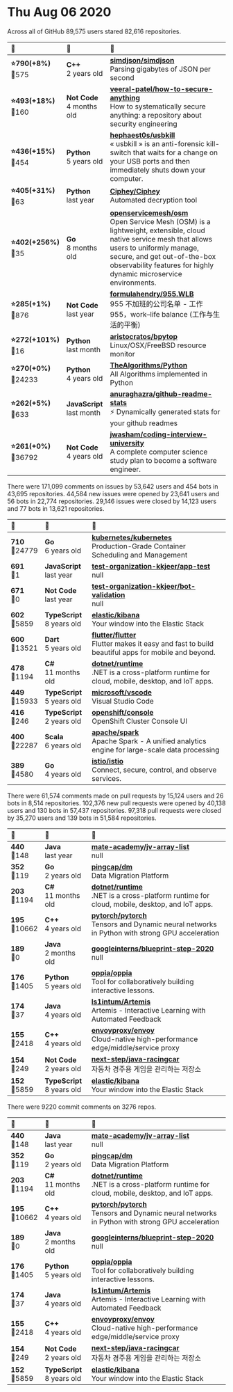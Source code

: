 # Thu Aug 06 2020

Across all of GitHub 89,575 users stared 
82,616 repositories. 

| :page_with_curl: | :calendar: | :page_with_curl: |
| :--- | :--- | :--- |
| **:star:790(+8%)**<br>:twisted_rightwards_arrows:575 | **C++**<br>2 years old | **[simdjson/simdjson](https://github.com/simdjson/simdjson)**<br>Parsing gigabytes of JSON per second  |
| **:star:493(+18%)**<br>:twisted_rightwards_arrows:160 | **Not Code**<br>4 months old | **[veeral-patel/how-to-secure-anything](https://github.com/veeral-patel/how-to-secure-anything)**<br>How to systematically secure anything: a repository about security engineering |
| **:star:436(+15%)**<br>:twisted_rightwards_arrows:454 | **Python**<br>5 years old | **[hephaest0s/usbkill](https://github.com/hephaest0s/usbkill)**<br>« usbkill » is an anti-forensic kill-switch that waits for a change on your USB ports and then immediately shuts down your computer. |
| **:star:405(+31%)**<br>:twisted_rightwards_arrows:63 | **Python**<br>last year | **[Ciphey/Ciphey](https://github.com/Ciphey/Ciphey)**<br>Automated decryption tool |
| **:star:402(+256%)**<br>:twisted_rightwards_arrows:35 | **Go**<br>8 months old | **[openservicemesh/osm](https://github.com/openservicemesh/osm)**<br>Open Service Mesh (OSM) is a lightweight, extensible, cloud native service mesh that allows users to uniformly manage, secure, and get out-of-the-box observability features for highly dynamic microservice environments. |
| **:star:285(+1%)**<br>:twisted_rightwards_arrows:876 | **Not Code**<br>last year | **[formulahendry/955.WLB](https://github.com/formulahendry/955.WLB)**<br>955 不加班的公司名单 - 工作 955，work–life balance (工作与生活的平衡) |
| **:star:272(+101%)**<br>:twisted_rightwards_arrows:16 | **Python**<br>last month | **[aristocratos/bpytop](https://github.com/aristocratos/bpytop)**<br>Linux/OSX/FreeBSD resource monitor |
| **:star:270(+0%)**<br>:twisted_rightwards_arrows:24233 | **Python**<br>4 years old | **[TheAlgorithms/Python](https://github.com/TheAlgorithms/Python)**<br>All Algorithms implemented in Python |
| **:star:262(+5%)**<br>:twisted_rightwards_arrows:633 | **JavaScript**<br>last month | **[anuraghazra/github-readme-stats](https://github.com/anuraghazra/github-readme-stats)**<br>:zap: Dynamically generated stats for your github readmes |
| **:star:261(+0%)**<br>:twisted_rightwards_arrows:36792 | **Not Code**<br>4 years old | **[jwasham/coding-interview-university](https://github.com/jwasham/coding-interview-university)**<br>A complete computer science study plan to become a software engineer. |

There were 171,099 comments on issues by 53,642 users and 454 bots in 43,695 repositories.
44,584 new issues were opened by 23,641 users and 56 bots in 22,774 repositories.
29,146 issues were closed by 14,123 users and 77 bots in 13,621 repositories.

| :speech_balloon: | :calendar: | :page_with_curl: |
| :--- | :--- | :--- |
| **710**<br>:twisted_rightwards_arrows:24779 | **Go**<br>6 years old | **[kubernetes/kubernetes](https://github.com/kubernetes/kubernetes)**<br>Production-Grade Container Scheduling and Management |
| **691**<br>:twisted_rightwards_arrows:1 | **JavaScript**<br>last year | **[test-organization-kkjeer/app-test](https://github.com/test-organization-kkjeer/app-test)**<br>null |
| **671**<br>:twisted_rightwards_arrows:0 | **Not Code**<br>last year | **[test-organization-kkjeer/bot-validation](https://github.com/test-organization-kkjeer/bot-validation)**<br>null |
| **602**<br>:twisted_rightwards_arrows:5859 | **TypeScript**<br>8 years old | **[elastic/kibana](https://github.com/elastic/kibana)**<br>Your window into the Elastic Stack |
| **600**<br>:twisted_rightwards_arrows:13521 | **Dart**<br>5 years old | **[flutter/flutter](https://github.com/flutter/flutter)**<br>Flutter makes it easy and fast to build beautiful apps for mobile and beyond. |
| **478**<br>:twisted_rightwards_arrows:1194 | **C#**<br>11 months old | **[dotnet/runtime](https://github.com/dotnet/runtime)**<br>.NET is a cross-platform runtime for cloud, mobile, desktop, and IoT apps. |
| **449**<br>:twisted_rightwards_arrows:15933 | **TypeScript**<br>5 years old | **[microsoft/vscode](https://github.com/microsoft/vscode)**<br>Visual Studio Code |
| **416**<br>:twisted_rightwards_arrows:246 | **TypeScript**<br>2 years old | **[openshift/console](https://github.com/openshift/console)**<br>OpenShift Cluster Console UI |
| **400**<br>:twisted_rightwards_arrows:22287 | **Scala**<br>6 years old | **[apache/spark](https://github.com/apache/spark)**<br>Apache Spark - A unified analytics engine for large-scale data processing |
| **389**<br>:twisted_rightwards_arrows:4580 | **Go**<br>4 years old | **[istio/istio](https://github.com/istio/istio)**<br>Connect, secure, control, and observe services. |

There were 61,574 comments made on pull requests by 15,124 users and 26 bots in 8,514 repositories.
102,376 new pull requests were opened by 40,138 users and 130 bots in 57,437 repositories.
97,318 pull requests were closed by 35,270 users and 139 bots in 51,584 repositories.

| :speech_balloon: | :calendar: | :page_with_curl: |
| :--- | :--- | :--- |
| **440**<br>:twisted_rightwards_arrows:148 | **Java**<br>last year | **[mate-academy/jv-array-list](https://github.com/mate-academy/jv-array-list)**<br>null |
| **352**<br>:twisted_rightwards_arrows:119 | **Go**<br>2 years old | **[pingcap/dm](https://github.com/pingcap/dm)**<br>Data Migration Platform |
| **203**<br>:twisted_rightwards_arrows:1194 | **C#**<br>11 months old | **[dotnet/runtime](https://github.com/dotnet/runtime)**<br>.NET is a cross-platform runtime for cloud, mobile, desktop, and IoT apps. |
| **195**<br>:twisted_rightwards_arrows:10662 | **C++**<br>4 years old | **[pytorch/pytorch](https://github.com/pytorch/pytorch)**<br>Tensors and Dynamic neural networks in Python with strong GPU acceleration |
| **189**<br>:twisted_rightwards_arrows:0 | **Java**<br>2 months old | **[googleinterns/blueprint-step-2020](https://github.com/googleinterns/blueprint-step-2020)**<br>null |
| **176**<br>:twisted_rightwards_arrows:1405 | **Python**<br>5 years old | **[oppia/oppia](https://github.com/oppia/oppia)**<br>Tool for collaboratively building interactive lessons. |
| **174**<br>:twisted_rightwards_arrows:37 | **Java**<br>4 years old | **[ls1intum/Artemis](https://github.com/ls1intum/Artemis)**<br>Artemis - Interactive Learning with Automated Feedback |
| **155**<br>:twisted_rightwards_arrows:2418 | **C++**<br>4 years old | **[envoyproxy/envoy](https://github.com/envoyproxy/envoy)**<br>Cloud-native high-performance edge/middle/service proxy |
| **154**<br>:twisted_rightwards_arrows:249 | **Not Code**<br>2 years old | **[next-step/java-racingcar](https://github.com/next-step/java-racingcar)**<br>자동차 경주용 게임을 관리하는 저장소 |
| **152**<br>:twisted_rightwards_arrows:5859 | **TypeScript**<br>8 years old | **[elastic/kibana](https://github.com/elastic/kibana)**<br>Your window into the Elastic Stack |

There were 9220 commit comments on 3276 repos.

| :speech_balloon: | :calendar: | :page_with_curl: |
| :--- | :--- | :--- |
| **440**<br>:twisted_rightwards_arrows:148 | **Java**<br>last year | **[mate-academy/jv-array-list](https://github.com/mate-academy/jv-array-list)**<br>null |
| **352**<br>:twisted_rightwards_arrows:119 | **Go**<br>2 years old | **[pingcap/dm](https://github.com/pingcap/dm)**<br>Data Migration Platform |
| **203**<br>:twisted_rightwards_arrows:1194 | **C#**<br>11 months old | **[dotnet/runtime](https://github.com/dotnet/runtime)**<br>.NET is a cross-platform runtime for cloud, mobile, desktop, and IoT apps. |
| **195**<br>:twisted_rightwards_arrows:10662 | **C++**<br>4 years old | **[pytorch/pytorch](https://github.com/pytorch/pytorch)**<br>Tensors and Dynamic neural networks in Python with strong GPU acceleration |
| **189**<br>:twisted_rightwards_arrows:0 | **Java**<br>2 months old | **[googleinterns/blueprint-step-2020](https://github.com/googleinterns/blueprint-step-2020)**<br>null |
| **176**<br>:twisted_rightwards_arrows:1405 | **Python**<br>5 years old | **[oppia/oppia](https://github.com/oppia/oppia)**<br>Tool for collaboratively building interactive lessons. |
| **174**<br>:twisted_rightwards_arrows:37 | **Java**<br>4 years old | **[ls1intum/Artemis](https://github.com/ls1intum/Artemis)**<br>Artemis - Interactive Learning with Automated Feedback |
| **155**<br>:twisted_rightwards_arrows:2418 | **C++**<br>4 years old | **[envoyproxy/envoy](https://github.com/envoyproxy/envoy)**<br>Cloud-native high-performance edge/middle/service proxy |
| **154**<br>:twisted_rightwards_arrows:249 | **Not Code**<br>2 years old | **[next-step/java-racingcar](https://github.com/next-step/java-racingcar)**<br>자동차 경주용 게임을 관리하는 저장소 |
| **152**<br>:twisted_rightwards_arrows:5859 | **TypeScript**<br>8 years old | **[elastic/kibana](https://github.com/elastic/kibana)**<br>Your window into the Elastic Stack |

